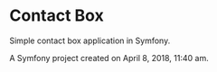Contact Box
=========

Simple contact box application in Symfony.

A Symfony project created on April 8, 2018, 11:40 am.
